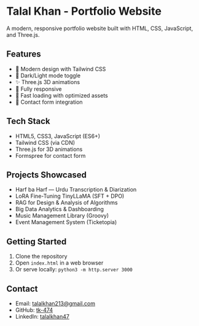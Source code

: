 # Talal Khan - Portfolio Website

A modern, responsive portfolio website built with HTML, CSS, JavaScript, and Three.js.

## Features
- 🎨 Modern design with Tailwind CSS
- 🌙 Dark/Light mode toggle
- ✨ Three.js 3D animations
- 📱 Fully responsive
- 🚀 Fast loading with optimized assets
- 📧 Contact form integration

## Tech Stack
- HTML5, CSS3, JavaScript (ES6+)
- Tailwind CSS (via CDN)
- Three.js for 3D animations
- Formspree for contact form

## Projects Showcased
- Harf ba Harf — Urdu Transcription & Diarization
- LoRA Fine-Tuning TinyLLaMA (SFT + DPO)
- RAG for Design & Analysis of Algorithms
- Big Data Analytics & Dashboarding
- Music Management Library (Groovy)
- Event Management System (Ticketopia)

## Getting Started
1. Clone the repository
2. Open `index.html` in a web browser
3. Or serve locally: `python3 -m http.server 3000`

## Contact
- Email: talalkhan213@gmail.com
- GitHub: [tk-474](https://github.com/tk-474)
- LinkedIn: [talalkhan47](https://www.linkedin.com/in/talalkhan47)
